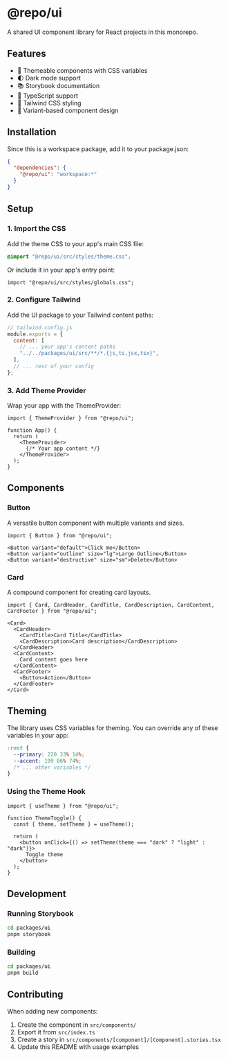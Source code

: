 # @repo/ui

A shared UI component library for React projects in this monorepo.

## Features

- 🎨 Themeable components with CSS variables
- 🌓 Dark mode support
- 📚 Storybook documentation
- 🎯 TypeScript support
- 💅 Tailwind CSS styling
- 🔧 Variant-based component design

## Installation

Since this is a workspace package, add it to your package.json:

```json
{
  "dependencies": {
    "@repo/ui": "workspace:*"
  }
}
```

## Setup

### 1. Import the CSS

Add the theme CSS to your app's main CSS file:

```css
@import "@repo/ui/src/styles/theme.css";
```

Or include it in your app's entry point:

```tsx
import "@repo/ui/src/styles/globals.css";
```

### 2. Configure Tailwind

Add the UI package to your Tailwind content paths:

```js
// tailwind.config.js
module.exports = {
  content: [
    // ... your app's content paths
    "../../packages/ui/src/**/*.{js,ts,jsx,tsx}",
  ],
  // ... rest of your config
};
```

### 3. Add Theme Provider

Wrap your app with the ThemeProvider:

```tsx
import { ThemeProvider } from "@repo/ui";

function App() {
  return (
    <ThemeProvider>
      {/* Your app content */}
    </ThemeProvider>
  );
}
```

## Components

### Button

A versatile button component with multiple variants and sizes.

```tsx
import { Button } from "@repo/ui";

<Button variant="default">Click me</Button>
<Button variant="outline" size="lg">Large Outline</Button>
<Button variant="destructive" size="sm">Delete</Button>
```

### Card

A compound component for creating card layouts.

```tsx
import { Card, CardHeader, CardTitle, CardDescription, CardContent, CardFooter } from "@repo/ui";

<Card>
  <CardHeader>
    <CardTitle>Card Title</CardTitle>
    <CardDescription>Card description</CardDescription>
  </CardHeader>
  <CardContent>
    Card content goes here
  </CardContent>
  <CardFooter>
    <Button>Action</Button>
  </CardFooter>
</Card>
```

## Theming

The library uses CSS variables for theming. You can override any of these variables in your app:

```css
:root {
  --primary: 220 33% 14%;
  --accent: 199 86% 74%;
  /* ... other variables */
}
```

### Using the Theme Hook

```tsx
import { useTheme } from "@repo/ui";

function ThemeToggle() {
  const { theme, setTheme } = useTheme();
  
  return (
    <button onClick={() => setTheme(theme === "dark" ? "light" : "dark")}>
      Toggle theme
    </button>
  );
}
```

## Development

### Running Storybook

```bash
cd packages/ui
pnpm storybook
```

### Building

```bash
cd packages/ui
pnpm build
```

## Contributing

When adding new components:

1. Create the component in `src/components/`
2. Export it from `src/index.ts`
3. Create a story in `src/components/[component]/[Component].stories.tsx`
4. Update this README with usage examples